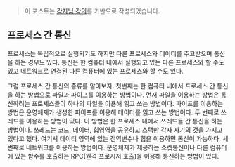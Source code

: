 > 이 포스트는 [감자님 강의](https://www.inflearn.com/course/%EB%B9%84%EC%A0%84%EA%B3%B5%EC%9E%90-%EC%9A%B4%EC%98%81%EC%B2%B4%EC%A0%9C/dashboard '인프런 강의')를 기반으로 작성되었습니다.

## 프로세스 간 통신

프로세스는 독립적으로 실행되기도 하지만 다른 프로세스와 데이터를 주고받으며 통신을 하는 경우도 있다. 통신은 한 컴퓨터 내에서 실행되고 있는 다른 프로세스와 할 수도 있고 네트워크로 연결된 다른 컴퓨터에 있는 프로세스와 할 수도 있다.

그럼 프로세스 간 통신의 종류를 알아보자. 첫번째는 한 컴퓨터 내에서 프로세스 간 통신을 하는 방법으로 파일과 파이프를 이용하는 방법이다. 먼저 파일을 이용하는 방법은 통신하려는 프로세스들이 하나의 파일을 이용해 읽고 쓰는 방법이다. 파이프를 이용하는 방법은 운영체제가 생성한 파이프를 이용해 데이터를 읽고 쓰는 방법이다. 두 번째로 쓰레드를 이용하는 방법이 있다. 이 방법은 한 프로세스 내에서 쓰레드들 간 통신을 하는 방법이다. 쓰레드는 코드, 데이터, 힙영역을 공유하고 스택만 각자 자기의 것을 가지고 있다고 했다. 여기서 데이터 영역에 있는 전역변수나 힙을 이용하면 통신이 가능하다. 세 번째로 네트워크를 이용하는 방법이다. 운영체제가 제공하는 소켓통신이나 다른 컴퓨터에 있는 함수를 호출하는 RPC(원격 프로시저 호출)을 이용해 통신하는 방법이 있다.
